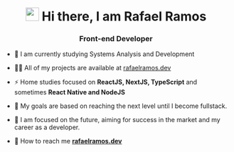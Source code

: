 <h1 align="center"><img src="https://raw.githubusercontent.com/kaueMarques/kaueMarques/master/hi.gif" width="30px"> Hi there, I am Rafael Ramos</h1>
<h3 align="center">Front-end Developer</h3>

- 🌱 I am currently studying Systems Analysis and Development

- 👨‍💻 All of my projects are available at [rafaelramos.dev](https://rafaelramos.dev)

- ⚡ Home studies focused on **ReactJS, NextJS, TypeScript** and sometimes **React Native and NodeJS**

- 🔭 My goals are based on reaching the next level until I become fullstack.

- 🚀 I am focused on the future, aiming for success in the market and my career as a developer.

- 💬 How to reach me **[rafaelramos.dev](https://rafaelramos.dev)**


<!--
**rafaelramosdev/rafaelramosdev** is a ✨ _special_ ✨ repository because its `README.md` (this file) appears on your GitHub profile.

Here are some ideas to get you started:

- 🔭 I’m currently working on ...
- 🌱 I’m currently learning ...
- 👯 I’m looking to collaborate on ...
- 🤔 I’m looking for help with ...
- 💬 Ask me about ...
- 📫 How to reach me: ...
- 😄 Pronouns: ...
- ⚡ Fun fact: ...
-->
